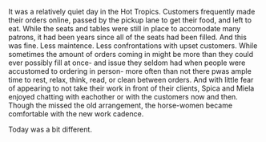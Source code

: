 It was a relatively quiet day in the Hot Tropics. Customers frequently made their orders online, passed by the pickup lane to get their food, and left to eat. While the seats and tables were still in place to accomodate many patrons, it had been years since all of the seats had been filled. And this was fine. Less maintence. Less confrontations with upset customers. While sometimes the amount of orders coming in might be more than they could ever possibly fill at once- and issue they seldom had when people were accustomed to ordering in person- more often than not there pwas ample time to rest, relax, think, read, or clean between orders. And with little fear of appearing to not take their work in front of their clients, Spica and Miela enjoyed chatting with eachother or with the customers now and then. Though the missed the old arrangement, the horse-women became comfortable with the new work cadence.

Today was a bit different. 
